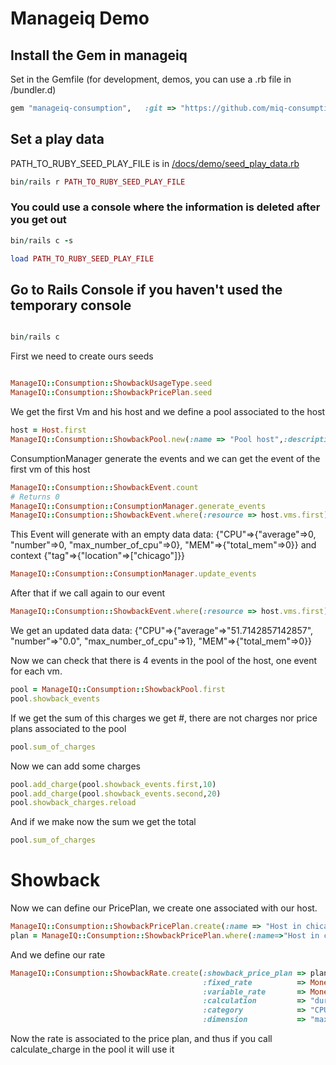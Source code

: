 # Manageiq Demo

## Install the Gem in manageiq

Set in the Gemfile (for development, demos, you can use a .rb file in /bundler.d)

```ruby
gem "manageiq-consumption",   :git => "https://github.com/miq-consumption/manageiq-consumption.git", :branch => "master"
```
## Set a play data

PATH_TO_RUBY_SEED_PLAY_FILE is in [/docs/demo/seed_play_data.rb](/docs/demo/seed_play_data.rb)

```ruby
bin/rails r PATH_TO_RUBY_SEED_PLAY_FILE
```

### You could use a console where the information is deleted after you get out

```ruby
bin/rails c -s
```

```ruby
load PATH_TO_RUBY_SEED_PLAY_FILE
```

## Go to Rails Console if you haven't used the temporary console

```ruby

bin/rails c
```
First we need to create ours seeds
```ruby

ManageIQ::Consumption::ShowbackUsageType.seed
ManageIQ::Consumption::ShowbackPricePlan.seed

```
We get the first Vm and his host and we define a pool associated to the host

```ruby
host = Host.first
ManageIQ::Consumption::ShowbackPool.new(:name => "Pool host",:description=>"First host",:resource =>host,:start_time => DateTime.now.beginning_of_month,:end_time => DateTime.now.end_of_month, :state => "OPEN").save
```

ConsumptionManager generate the events and we can get the event of the first vm of this host

```ruby
ManageIQ::Consumption::ShowbackEvent.count
# Returns 0
ManageIQ::Consumption::ConsumptionManager.generate_events
ManageIQ::Consumption::ShowbackEvent.where(:resource => host.vms.first)
```

This Event will generate with an empty data data: {"CPU"=>{"average"=>0, "number"=>0, "max_number_of_cpu"=>0}, "MEM"=>{"total_mem"=>0}} and context {"tag"=>{"location"=>["chicago"]}}

```ruby
ManageIQ::Consumption::ConsumptionManager.update_events
```

After that if we call again to our event

```ruby
ManageIQ::Consumption::ShowbackEvent.where(:resource => host.vms.first)
```

We get an updated data data: {"CPU"=>{"average"=>"51.7142857142857", "number"=>"0.0", "max_number_of_cpu"=>1}, "MEM"=>{"total_mem"=>0}}


Now we can check that there is 4 events in the pool of the host, one event for each vm.

```ruby
pool = ManageIQ::Consumption::ShowbackPool.first
pool.showback_events
```

If we get the sum of this charges we get #<Money fractional:0 currency:USD>,
there are not charges nor price plans associated to the pool

```ruby
pool.sum_of_charges
```
Now we can add some charges 

```ruby
pool.add_charge(pool.showback_events.first,10)
pool.add_charge(pool.showback_events.second,20)
pool.showback_charges.reload
```
And if we make now the sum we get the total <Money fractional:30 currency:USD>
```ruby
pool.sum_of_charges
```

# Showback

Now we can define our PricePlan, we create one associated with our host.

```ruby
ManageIQ::Consumption::ShowbackPricePlan.create(:name => "Host in chicago",:description=>"This host is in chicago",:resource => host).save
plan = ManageIQ::Consumption::ShowbackPricePlan.where(:name=>"Host in chicago").first
```

And we define our rate

```ruby
ManageIQ::Consumption::ShowbackRate.create(:showback_price_plan => plan,
                                           :fixed_rate          => Money.new(11),
                                           :variable_rate       => Money.new(7),
                                           :calculation         => "duration",
                                           :category            => "CPU",
                                           :dimension           => "max_number_of_cpu").save!
```

Now the rate is associated to the price plan, and thus if you call calculate_charge in the pool it will use it
